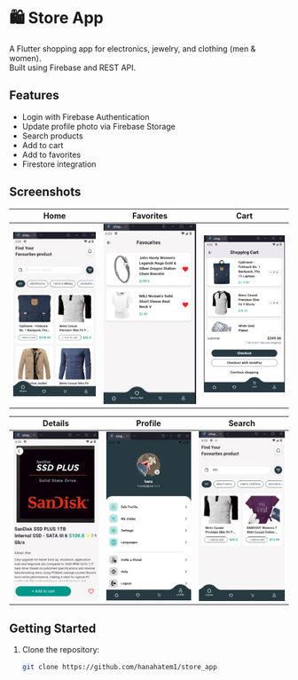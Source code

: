 # 🛍️ Store App

A Flutter shopping app for electronics, jewelry, and clothing (men & women).  
Built using Firebase and REST API.

##  Features

-  Login with Firebase Authentication  
-  Update profile photo via Firebase Storage  
-  Search products  
-  Add to cart  
-  Add to favorites  
-  Firestore integration

##  Screenshots

| Home | Favorites | Cart |
|------|-----------|------|
| ![Home](screenshots/home.png) | ![Favorites](screenshots/favouites.png) | ![Cart](screenshots/cart.png) |

| Details | Profile | Search |
|---------|---------|--------|
| ![Details](screenshots/details.png) | ![Profile](screenshots/profile.png) | ![Search](screenshots/search.png) |

##  Getting Started

1. Clone the repository:
   ```bash
   git clone https://github.com/hanahatem1/store_app

